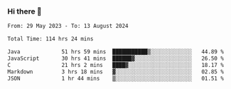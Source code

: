 ### Hi there 👋

<!--START_SECTION:waka-->

```txt
From: 29 May 2023 - To: 13 August 2024

Total Time: 114 hrs 24 mins

Java             51 hrs 59 mins  ███████████▒░░░░░░░░░░░░░   44.89 %
JavaScript       30 hrs 41 mins  ██████▓░░░░░░░░░░░░░░░░░░   26.50 %
C                21 hrs 2 mins   ████▓░░░░░░░░░░░░░░░░░░░░   18.17 %
Markdown         3 hrs 18 mins   ▓░░░░░░░░░░░░░░░░░░░░░░░░   02.85 %
JSON             1 hr 44 mins    ▒░░░░░░░░░░░░░░░░░░░░░░░░   01.51 %
```

<!--END_SECTION:waka-->
<!--
**the-beef-calculator/the-beef-calculator** is a ✨ _special_ ✨ repository because its `README.md` (this file) appears on your GitHub profile.

Here are some ideas to get you started:

- 🔭 I’m currently working on ...
- 🌱 I’m currently learning ...
- 👯 I’m looking to collaborate on ...
- 🤔 I’m looking for help with ...
- 💬 Ask me about ...
- 📫 How to reach me: ...
- 😄 Pronouns: ...
- ⚡ Fun fact: ...
-->
